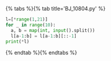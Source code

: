 {% tabs %}{% tab title='BJ_10804.py' %}

```py
l=[*range(1,21)]
for _ in range(10):
  a, b = map(int, input().split())
  l[a-1:b] = l[a-1:b][::-1]
print(*l)
```

{% endtab %}{% endtabs %}
